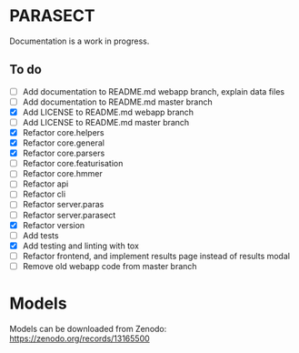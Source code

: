 # PARASECT
Documentation is a work in progress.

## To do
- [ ] Add documentation to README.md webapp branch, explain data files
- [ ] Add documentation to README.md master branch
- [x] Add LICENSE to README.md webapp branch
- [ ] Add LICENSE to README.md master branch
- [x] Refactor core.helpers
- [x] Refactor core.general
- [x] Refactor core.parsers
- [ ] Refactor core.featurisation
- [ ] Refactor core.hmmer
- [ ] Refactor api
- [ ] Refactor cli
- [ ] Refactor server.paras
- [ ] Refactor server.parasect
- [x] Refactor version
- [ ] Add tests
- [x] Add testing and linting with tox
- [ ] Refactor frontend, and implement results page instead of results modal
- [ ] Remove old webapp code from master branch

# Models
Models can be downloaded from Zenodo: https://zenodo.org/records/13165500